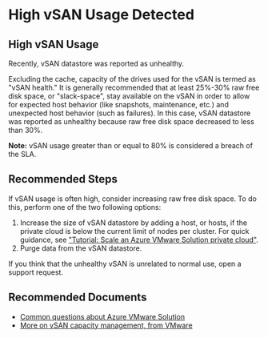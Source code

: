 <properties
	pageTitle="High vSAN Utilization Detected"
	description="vSAN utilization was detected recently as near or above the SLA threshold."
	infoBubbleText="High vSAN Utilization Detected. See details on the right."
	service="microsoft.AVS"
	resource="privateClouds"
	ms.author="michaelbarta"
	displayOrder=""
	articleId="highvsanutilization_b53b92be-32dc-4c13-ab13-238d6256d72a"
	diagnosticScenario="CheckVsanHealthInsight"
	selfHelpType="diagnostics"
	supportTopicIds="32739946, 32739976, 32739979"
	resourceTags="AVS,privateClouds,vSAN"
	productPesIds="17080"
	cloudEnvironments="public"
	ownershipId="Azure_VMwareSolution_Content"
/>

# High vSAN Usage Detected

## High vSAN Usage
<!--issueDescription-->
Recently, vSAN datastore was reported as unhealthy. 

Excluding the cache, capacity of the drives used for the vSAN is termed as "vSAN health." It is generally recommended that at least 25%-30% raw free disk space, or "slack-space", stay available on the vSAN in order to allow for expected host behavior (like snapshots, maintenance, etc.) and unexpected host behavior (such as failures). In this case, vSAN datastore was reported as unhealthy because raw free disk space decreased to less than 30%.

**Note:** vSAN usage greater than or equal to 80% is considered a breach of the SLA. 
<!--/issueDescription-->

## **Recommended Steps**

If vSAN usage is often high, consider increasing raw free disk space. To do this, perform one of the two following options:

1. Increase the size of vSAN datastore by adding a host, or hosts, if the private cloud is below the current limit of nodes per cluster. For quick guidance, see ["Tutorial: Scale an Azure VMware Solution private cloud"](https://docs.microsoft.com/azure/azure-vmware/tutorial-scale-private-cloud).
2. Purge data from the vSAN datastore.

If you think that the unhealthy vSAN is unrelated to normal use, open a support request.

## **Recommended Documents**

* [Common questions about Azure VMware Solution](https://docs.microsoft.com/azure/azure-vmware/faq)
* [More on vSAN capacity management, from VMware](https://blogs.vmware.com/virtualblocks/2019/01/14/vsan-capacity-management-and-monitoring-part-1/)

